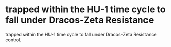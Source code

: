 # trapped within the HU-1 time cycle to fall under Dracos-Zeta Resistance

trapped within the HU-1 time cycle to fall under Dracos-Zeta Resistance
control.